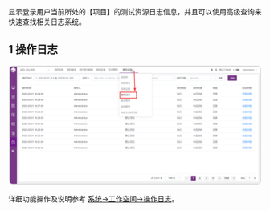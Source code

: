 显示登录用户当前所处的【项目】的测试资源日志信息，并且可以使用高级查询来快速查找相关日志系统。

## 1 操作日志
![!项目设置](../../img/project_management/操作日志.png)

详细功能操作及说明参考 [系统->工作空间->操作日志](../../system_management/workspace/#16)。
